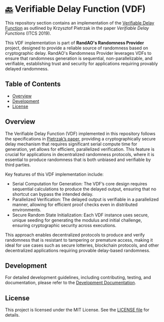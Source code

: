 # [🔙](../) Verifiable Delay Function (VDF) 
This repository section contains an implementation of the [Verifiable Delay Function](https://doi.org/10.4230/LIPIcs.ITCS.2019.60) as outlined by Krzysztof Pietrzak in the paper *Verifiable Delay Functions* (ITCS 2019).

This VDF implementation is part of **RandAO's Randomness Provider** project, designed to provide a reliable source of randomness based on cryptographic delay. RandAO's Randomness Provider leverages VDFs to ensure that randomness generation is sequential, non-parallelizable, and verifiable, establishing trust and security for applications requiring provably delayed randomness.

## Table of Contents
- [Overview](#overview)
- [Development](#development)
- [License](#license)

## Overview
The Verifiable Delay Function (VDF) implemented in this repository follows the specifications in [Pietrzak’s paper](https://doi.org/10.4230/LIPIcs.ITCS.2019.60), providing a cryptographically secure delay mechanism that requires significant serial compute time for generation, yet allows for efficient, parallelized verification. This feature is crucial for applications in decentralized randomness protocols, where it is essential to produce randomness that is both unbiased and verifiable by third parties.

Key features of this VDF implementation include:

 - Serial Computation for Generation: The VDF’s core design requires sequential calculations to produce the delayed output, ensuring that no shortcut can bypass the intended delay.
 - Parallelized Verification: The delayed output is verifiable in a parallelized manner, allowing for efficient proof checks even in distributed environments.
 - Secure Random State Initialization: Each VDF instance uses secure, unique seeding for generating the modulus and initial challenge, ensuring cryptographic security across executions.
 
This approach enables decentralized protocols to produce and verify randomness that is resistant to tampering or premature access, making it ideal for use cases such as secure lotteries, blockchain protocols, and other decentralized applications requiring provable delay-based randomness.

## Development
For detailed development guidelines, including contributing, testing, and documentation, please refer to the [Development Documentation](./docs/developing.md).

## License
This project is licensed under the MIT License. See the [LICENSE file](../LICENSE) for details.